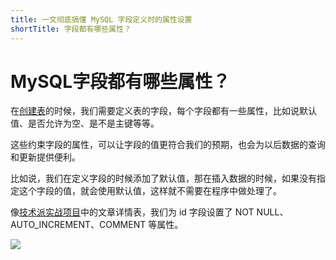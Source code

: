 ```yaml
---
title: 一文彻底搞懂 MySQL 字段定义时的属性设置
shortTitle: 字段都有哪些属性？
---
```


# MySQL字段都有哪些属性？

在[创建表](https://javabetter.cn/mysql/table.html)的时候，我们需要定义表的字段，每个字段都有一些属性，比如说默认值、是否允许为空、是不是主键等等。

这些约束字段的属性，可以让字段的值更符合我们的预期，也会为以后数据的查询和更新提供便利。

比如说，我们在定义字段的时候添加了默认值，那在插入数据的时候，如果没有指定这个字段的值，就会使用默认值，这样就不需要在程序中做处理了。

像[技术派实战项目](https://javabetter.cn/zhishixingqiu/paicoding.html)中的文章详情表，我们为 id 字段设置了 NOT NULL、AUTO_INCREMENT、COMMENT 等属性。

![](https://cdn.tobebetterjavaer.com/stutymore/column-20240206170954.png)


